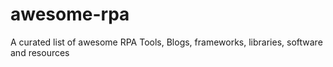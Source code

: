 # awesome-rpa
A curated list of awesome RPA Tools, Blogs, frameworks, libraries, software and resources

